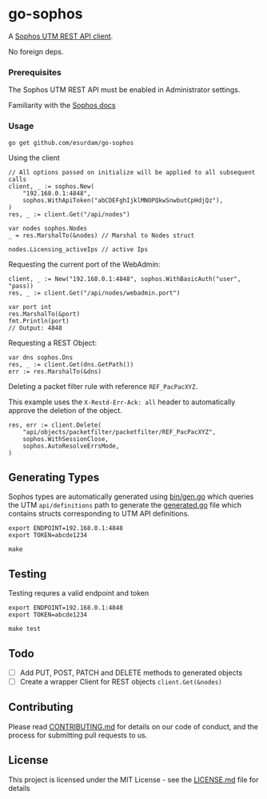 # go-sophos

A [Sophos UTM REST API client](https://www.sophos.com/en-us/medialibrary/PDFs/documentation/UTMonAWS/Sophos-UTM-RESTful-API.pdf?la=en). 

No foreign deps.

### Prerequisites

The Sophos UTM REST API must be enabled in Administrator settings.

Familiarity with the [Sophos docs](https://www.sophos.com/en-us/medialibrary/PDFs/documentation/UTMonAWS/Sophos-UTM-RESTful-API.pdf?la=en)

### Usage

```
go get github.com/esurdam/go-sophos
```

Using the client

```
// All options passed on initialize will be applied to all subsequent calls
client, _ := sophos.New(
    "192.168.0.1:4848", 
    sophos.WithApiToken("abCDEFghIjklMNOPQkwSnwbutCpHdjQz"),
)
res, _ := client.Get("/api/nodes") 

var nodes sophos.Nodes
_ = res.MarshalTo(&nodes) // Marshal to Nodes struct

nodes.Licensing_activeIps // active Ips
```

Requesting the current port of the WebAdmin:

```
client, _ := New("192.168.0.1:4848", sophos.WithBasicAuth("user", "pass))
res, _ := client.Get("/api/nodes/webadmin.port")

var port int
res.MarshalTo(&port)
fmt.Println(port)
// Output: 4848
```

Requesting a REST Object:

```
var dns sophos.Dns
res, _ := client.Get(dns.GetPath())
err := res.MarshalTo(&dns)
```


Deleting a packet filter rule with reference `REF_PacPacXYZ`.

This example uses the `X-Restd-Err-Ack: all` header to automatically approve the deletion of the object.
```
res, err := client.Delete(
    "api/objects/packetfilter/packetfilter/REF_PacPacXYZ", 
    sophos.WithSessionClose,
    sophos.AutoResolveErrsMode,
)
```

## Generating Types

Sophos types are automatically generated using [bin/gen.go](bin/gen.go) which queries the UTM `api/definitions` path to generate the [generated.go](generated.go) file which contains structs corresponding to UTM API definitions.


```
export ENDPOINT=192.168.0.1:4848
export TOKEN=abcde1234

make
```

## Testing

Testing requres a valid endpoint and token
```
export ENDPOINT=192.168.0.1:4848
export TOKEN=abcde1234

make test
```

## Todo

- [ ] Add PUT, POST, PATCH and DELETE methods to generated objects
- [ ] Create a wrapper Client for REST objects `client.Get(&nodes)` 

## Contributing

Please read [CONTRIBUTING.md](https://gist.github.com/PurpleBooth/b24679402957c63ec426) for details on our code of conduct, and the process for submitting pull requests to us.

## License

This project is licensed under the MIT License - see the [LICENSE.md](LICENSE) file for details
